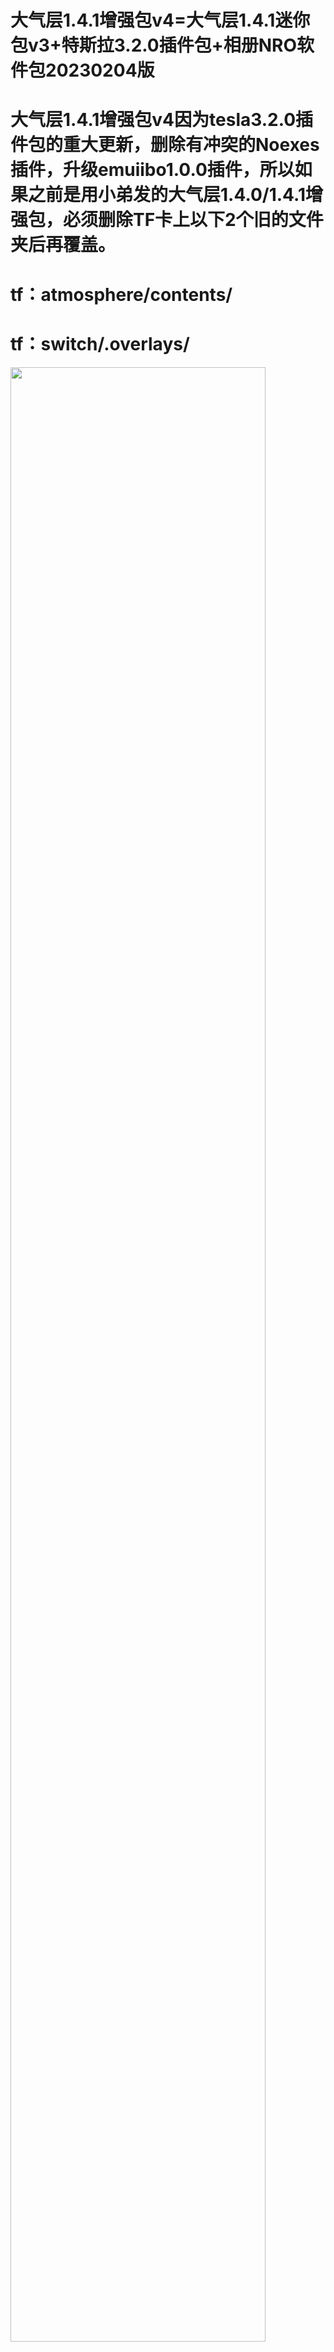 # 大气层1.4.1增强包v4=大气层1.4.1迷你包v3+特斯拉3.2.0插件包+相册NRO软件包20230204版
# 大气层1.4.1增强包v4因为tesla3.2.0插件包的重大更新，删除有冲突的Noexes插件，升级emuiibo1.0.0插件，所以如果之前是用小弟发的大气层1.4.0/1.4.1增强包，必须删除TF卡上以下2个旧的文件夹后再覆盖。
# tf：atmosphere/contents/
# tf：switch/.overlays/

<img src="https://github.com/Yuanbanba/Atmosphere/blob/master/launchmore.jpg" align="center" width="90%" />
